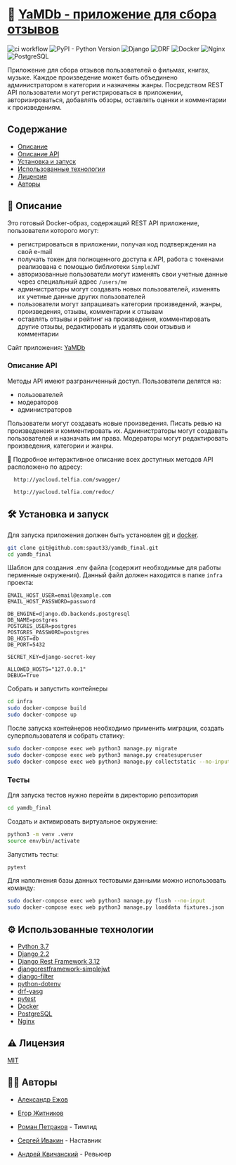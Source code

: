 # 💬 [YaMDb - приложение для сбора отзывов](https://yacloud.telfia.com/)
![ci workflow](https://github.com/spaut33/yamdb_final/actions/workflows/yamdb_workflow.yml/badge.svg) ![PyPI - Python Version](https://img.shields.io/pypi/pyversions/django) ![Django](https://img.shields.io/badge/Django-2.2.19-green) ![DRF](https://img.shields.io/badge/DRF-3.12.4-green) ![Docker](https://img.shields.io/badge/Docker-20.10-lightblue) ![Nginx](https://img.shields.io/badge/Nginx-1.21-lightblue) ![PostgreSQL](https://img.shields.io/badge/PostgreSQL-13.0-lightblue)

Приложение для сбора отзывов пользователей о фильмах, книгах, музыке. Каждое произведение может быть объединено администратором в категории и назначены жанры. Посредством REST API пользователи могут регистрироваться в приложении, авторизироваться, добавлять обзоры, оставлять оценки и комментарии к произведениям.

## Содержание

- [Описание](#-описание)
- [Описание API](#Описание-API)
- [Установка и запуск](#%EF%B8%8F-установка-и-запуск)
- [Использованные технологии](#%EF%B8%8F-использованные-технологии)
- [Лицензия](#%EF%B8%8F-лицензия)
- [Авторы](#-авторы)

## 📖 Описание

Это готовый Docker-образ, содержащий REST API приложение, пользователи которого могут:
- регистрироваться в приложении, получая код подтверждения на свой e-mail
- получать токен для полноценного доступа к API, работа с токенами реализована с помощью библиотеки `SimpleJWT`
- авторизованные пользователи могут изменять свои учетные данные через специальный адрес `/users/me`
- администраторы могут создавать новых пользователей, изменять их учетные данные других пользователей
- пользователи могут запрашивать категории произведений, жанры, произведения, отзывы, комментарии к отзывам
- оставлять отзывы и рейтинг на произведения, комментировать другие отзывы, редактировать и удалять свои отзывыв и комментарии

Сайт приложения: [YaMDb](https://yacloud.telfia.com/)

### Описание API

Методы API имеют разграниченный доступ. Пользователи делятся на:
- пользователей
- модераторов
- администраторов

Пользователи могут создавать новые произведения. Писать ревью на произведенеия и комментировать их. Администраторы могут создавать пользователей и назначать им права.
Модераторы могут редактировать произведения, категории и жанры. 

💁 Подробное интерактивное описание всех доступных методов API расположено по адресу:
```http
  http://yacloud.telfia.com/swagger/
```
```http
  http://yacloud.telfia.com/redoc/
```
## 🛠️ Установка и запуск

Для запуска приложения должен быть установлен [git](https://git-scm.com/) и [docker](https://www.docker.com/).

```bash
git clone git@github.com:spaut33/yamdb_final.git
cd yamdb_final
```

Шаблон для создания .env файла (содержит необходимые для работы перменные окружения). Данный файл должен находится в папке `infra` проекта:
```env
EMAIL_HOST_USER=email@example.com
EMAIL_HOST_PASSWORD=password

DB_ENGINE=django.db.backends.postgresql
DB_NAME=postgres
POSTGRES_USER=postgres
POSTGRES_PASSWORD=postgres
DB_HOST=db
DB_PORT=5432

SECRET_KEY=django-secret-key

ALLOWED_HOSTS="127.0.0.1"
DEBUG=True
```

Собрать и запустить контейнеры
```bash
cd infra
sudo docker-compose build
sudo docker-compose up
```

После запуска контейнеров необходимо применить миграции, создать суперпользователя и собрать статику:
```bash
sudo docker-compose exec web python3 manage.py migrate
sudo docker-compose exec web python3 manage.py createsuperuser
sudo docker-compose exec web python3 manage.py collectstatic --no-input
```

### Тесты

Для запуска тестов нужно перейти в директорию репозитория

```bash
cd yamdb_final
```

Cоздать и активировать виртуальное окружение:

```bash
python3 -m venv .venv
source env/bin/activate
```

Запустить тесты:

```bash
pytest
```

Для наполнения базы данных тестовыми данными можно использовать команду:

```bash
sudo docker-compose exec web python3 manage.py flush --no-input
sudo docker-compose exec web python3 manage.py loaddata fixtures.json
```

## ⚙️ Использованные технологии

- [Python 3.7](https://www.python.org/)
- [Django 2.2](https://www.djangoproject.com/)
- [Django Rest Framework 3.12](https://www.django-rest-framework.org/)
- [djangorestframework-simplejwt](https://github.com/jazzband/djangorestframework-simplejwt)
- [django-filter](https://github.com/carltongibson/django-filter/)
- [python-dotenv](https://github.com/theskumar/python-dotenv)
- [drf-yasg](https://github.com/axnsan12/drf-yasg)
- [pytest](https://docs.pytest.org/)
- [Docker](https://docker.com/)
- [PostgreSQL](https://www.postgresql.org/)
- [Nginx](https://www.nginx.com/)
    
## ⚠️ Лицензия

[MIT](https://choosealicense.com/licenses/mit/)


## 🧑‍💻 Авторы

- [Александр Ежов](https://www.github.com/Niea-under-7)
- [Егор Житников](https://www.github.com/egor-zhit)
- [Роман Петраков](https://www.github.com/spaut33) - Тимлид



- [Сергей Ивакин](https://github.com/sergej-i) - Наставник
- [Андрей Квичанский](https://www.github.com/kvichans) - Ревьюер
